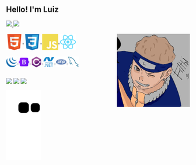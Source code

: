 ## Hello! I'm Luiz 
<div align="left">
  <a href="https://github.com/luizlopes12">
  <img height="180em" src="https://github-readme-stats.vercel.app/api?username=luizlopes12&show_icons=true&theme=dracula&include_all_commits=true&count_private=true"/>
  <img height="180em" src="https://github-readme-stats.vercel.app/api/top-langs/?username=luizlopes12&layout=compact&langs_count=7&theme=dracula"/>
</div>
<div style="display: inline_block"><br>
  <img align="center" alt="Luiz-HTML" height="45" src="https://raw.githubusercontent.com/devicons/devicon/master/icons/html5/html5-original.svg">
  <img align="center" alt="Luiz-CSS" height="45" src="https://raw.githubusercontent.com/devicons/devicon/master/icons/css3/css3-original.svg">
  <img align="center" alt="Luiz-Js" height="45" src="https://raw.githubusercontent.com/devicons/devicon/master/icons/javascript/javascript-plain.svg">
  <img align="center" alt="Luiz-React" height="45" src="https://raw.githubusercontent.com/devicons/devicon/master/icons/react/react-original.svg">
  <img align="right" alt="Luiz-anime" height="200" src="./euanime.jpeg">
  
</div>
  <div style="display: inline_block"><br>
  <img align="center" alt="Luiz-Js" height="30" src="https://raw.githubusercontent.com/devicons/devicon/master/icons/jquery/jquery-plain.svg">
  <img align="center" alt="Luiz-boostrap" height="30" src="https://raw.githubusercontent.com/devicons/devicon/master/icons/bootstrap/bootstrap-original.svg">
  <img align="center" alt="Luiz-C#" height="30" src="https://raw.githubusercontent.com/devicons/devicon/master/icons/csharp/csharp-original.svg">
  <img align="center" alt="Luiz-.NET" height="30" src="https://raw.githubusercontent.com/devicons/devicon/master/icons/dot-net/dot-net-plain-wordmark.svg">
  <img align="center" alt="Luiz-php" height="30" src="https://raw.githubusercontent.com/devicons/devicon/master/icons/php/php-plain.svg">
  <img align="center" alt="Luiz-mysql" height="30" src="https://raw.githubusercontent.com/devicons/devicon/master/icons/mysql/mysql-plain.svg">
    
  
</div>
  
##
   
<div> 
  <a href="https://www.instagram.com/confuzzo/" target="_blank"><img src="https://img.shields.io/badge/-Instagram-%23E4405F?style=for-the-badge&logo=instagram&logoColor=white" target="_blank"></a> 
  <a href="https://www.linkedin.com/in/luiz-lopes-30b512218/" target="_blank"><img src="https://img.shields.io/badge/-LinkedIn-%230077B5?style=for-the-badge&logo=linkedin&logoColor=white" target="_blank"></a> 
  <a href="https://twitter.com/Luizlopes24" target="_blank"><img src="https://img.shields.io/badge/-Twitter-%230077B5?style=for-the-badge&logo=twitter&logoColor=white" target="_blank"></a> 
  
  
  
  ![Snake animation](https://github.com/luizlopes12/luizlopes12/blob/output/github-contribution-grid-snake.svg)
 
</div>
